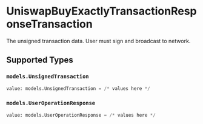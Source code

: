 # UniswapBuyExactlyTransactionResponseTransaction

The unsigned transaction data. User must sign and broadcast to network.


## Supported Types

### `models.UnsignedTransaction`

```python
value: models.UnsignedTransaction = /* values here */
```

### `models.UserOperationResponse`

```python
value: models.UserOperationResponse = /* values here */
```

